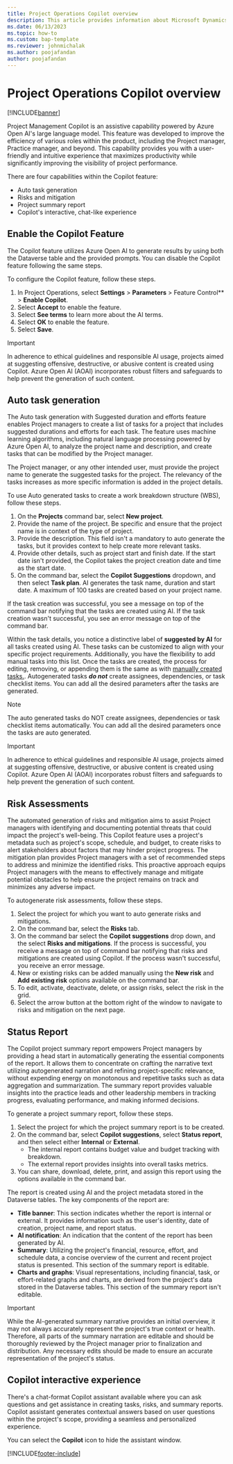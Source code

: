 ```yaml
---
title: Project Operations Copilot overview
description: This article provides information about Microsoft Dynamics 365 Project Operations Copilot features.
ms.date: 06/13/2023
ms.topic: how-to
ms.custom: bap-template
ms.reviewer: johnmichalak
ms.author: poojafandan
author: poojafandan
---
```


# Project Operations Copilot overview

[!INCLUDE[banner](../includes/preview-banner.md)]

Project Management Copilot is an assistive capability powered by Azure Open AI's large language model. This feature was developed to improve the efficiency of various roles within the product, including the Project manager, Practice manager, and beyond. This capability provides you with a user-friendly and intuitive experience that maximizes productivity while significantly improving the visibility of project performance.

There are four capabilities within the Copilot feature:

- Auto task generation
- Risks and mitigation
- Project summary report
- Copilot's interactive, chat-like experience

## Enable the Copilot Feature

The Copilot feature utilizes Azure Open AI to generate results by using both the Dataverse table and the provided prompts. You can disable the Copilot feature following the same steps. 

To configure the Copilot feature, follow these steps.

1. In Project Operations, select **Settings** \> **Parameters** \> Feature Control** \> **Enable Copilot**.
1. Select **Accept** to enable the feature.
1. Select **See terms** to learn more about the AI terms.
1. Select **OK** to enable the feature.
1. Select **Save**.

> [!Important]
> In adherence to ethical guidelines and responsible AI usage, projects aimed at suggesting offensive, destructive, or abusive content is created using Copilot. Azure Open AI (AOAI) incorporates robust filters and safeguards to help prevent the generation of such content.

## Auto task generation

The Auto task generation with Suggested duration and efforts feature enables Project managers to create a list of tasks for a project that includes suggested durations and efforts for each task. The feature uses machine learning algorithms, including natural language processing powered by Azure Open AI, to analyze the project name and description, and create tasks that can be modified by the Project manager.

The Project manager, or any other intended user, must provide the project name to generate the suggested tasks for the project. The relevancy of the tasks increases as more specific information is added in the project details.

To use Auto generated tasks to create a work breakdown structure (WBS), follow these steps.

1. On the **Projects** command bar, select **New project**.
1. Provide the name of the project. Be specific and ensure that the project name is in context of the type of project.
1. Provide the description. This field isn't a mandatory to auto generate the tasks, but it provides context to help create more relevant tasks.
1. Provide other details, such as project start and finish date. If the start date isn't provided, the Copilot takes the project creation date and time as the start date.
1. On the command bar, select the **Copilot Suggestions** dropdown, and then select **Task plan**. AI generates the task name, duration and start date. A maximum of 100 tasks are created based on your project name.

If the task creation was successful, you see a message on top of the command bar notifying that the tasks are created using AI. If the task creation wasn't successful, you see an error message on top of the command bar.

Within the task details, you notice a distinctive label of **suggested by AI** for all tasks created using AI. These tasks can be customized to align with your specific project requirements. Additionally, you have the flexibility to add manual tasks into this list. Once the tasks are created, the process for editing, removing, or appending them is the same as with [manually created tasks.](create-wbs.md). Autogenerated tasks ***do not*** create assignees, dependencies, or task checklist items. You can add all the desired parameters after the tasks are generated.

> [!Note]
> The auto generated tasks do NOT create assignees, dependencies or task checklist items automatically. You can add all the desired parameters once the tasks are auto generated.

> [!Important]
> In adherence to ethical guidelines and responsible AI usage, projects aimed at suggesting offensive, destructive, or abusive content is created using Copilot. Azure Open AI (AOAI) incorporates robust filters and safeguards to help prevent the generation of such content.

## Risk Assessments

The automated generation of risks and mitigation aims to assist Project managers with identifying and documenting potential threats that could impact the project's well-being. This Copilot feature uses a project's metadata such as project's scope, schedule, and budget, to create risks to alert stakeholders about factors that may hinder project progress. The mitigation plan provides Project managers with a set of recommended steps to address and minimize the identified risks. This proactive approach equips Project managers with the means to effectively manage and mitigate potential obstacles to help ensure the project remains on track and minimizes any adverse impact.

To autogenerate risk assessments, follow these steps.

1. Select the project for which you want to auto generate risks and mitigations.
1. On the command bar, select the **Risks** tab.
1. On the command bar select the **Copilot suggestions** drop down, and the select **Risks and mitigations**. If the process is successful, you receive a message on top of command bar notifying that risks and mitigations are created using Copilot. If the process wasn't successful, you receive an error message.
1. New or existing risks can be added manually using the **New risk** and **Add existing risk** options available on the command bar.
1. To edit, activate, deactivate, delete, or assign risks, select the risk in the grid.
1. Select the arrow button at the bottom right of the window to navigate to risks and mitigation on the next page.

## Status Report

The Copilot project summary report empowers Project managers by providing a head start in automatically generating the essential components of the report. It allows them to concentrate on crafting the narrative text utilizing autogenerated narration and refining project-specific relevance, without expending energy on monotonous and repetitive tasks such as data aggregation and summarization. The summary report provides valuable insights into the practice leads and other leadership members in tracking progress, evaluating performance, and making informed decisions.

To generate a project summary report, follow these steps.

1. Select the project for which the project summary report is to be created.
1. On the command bar, select **Copilot suggestions**, select **Status report**, and then select either **Internal** or **External**.
   - The internal report contains budget value and budget tracking with breakdown.
   - The external report provides insights into overall tasks metrics.
1. You can share, download, delete, print, and assign this report using the options available in the command bar.

The report is created using AI and the project metadata stored in the Dataverse tables. The key components of the report are:

- **Title banner**: This section indicates whether the report is internal or external. It provides information such as the user's identity, date of creation, project name, and report status.
- **AI notification**: An indication that the content of the report has been generated by AI.
- **Summary**: Utilizing the project's financial, resource, effort, and schedule data, a concise overview of the current and recent project status is presented. This section of the summary report is editable.
- **Charts and graphs**: Visual representations, including financial, task, or effort-related graphs and charts, are derived from the project's data stored in the Dataverse tables. This section of the summary report isn't editable.

> [!Important]
> While the AI-generated summary narrative provides an initial overview, it may not always accurately represent the project's true context or health. Therefore, all parts of the summary narration are editable and should be thoroughly reviewed by the Project manager prior to finalization and distribution. Any necessary edits should be made to ensure an accurate representation of the project's status.

## Copilot interactive experience

There's a chat-format Copilot assistant available where you can ask questions and get assistance in creating tasks, risks, and summary reports. Copilot assistant generates contextual answers based on user questions within the project's scope, providing a seamless and personalized experience.

You can select the **Copilot** icon to hide the assistant window.

[!INCLUDE[footer-include](../includes/footer-banner.md)]
